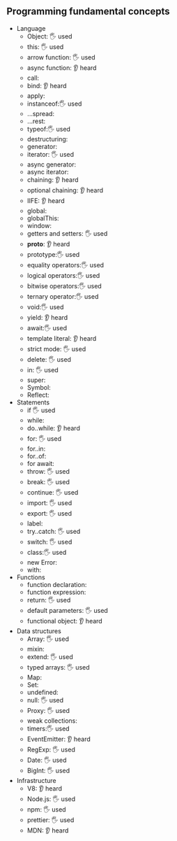 ## Programming fundamental concepts

- Language
  - Object: 🖐️ used
  - this: 🖐️ used
  - arrow function: 🖐️ used
  - async function: 👂 heard
  - call:
  - bind: 👂 heard
  - apply:
  - instanceof:🖐️ used
  - ...spread:
  - ...rest:
  - typeof:🖐️ used
  - destructuring:
  - generator:
  - iterator: 🖐️ used
  - async generator:
  - async iterator:
  - chaining: 👂 heard
  - optional chaining: 👂 heard
  - IIFE: 👂 heard
  - global:
  - globalThis:
  - window:
  - getters and setters: 🖐️ used
  - __proto__: 👂 heard
  - prototype:🖐️ used
  - equality operators:🖐️ used
  - logical operators:🖐️ used
  - bitwise operators:🖐️ used
  - ternary operator:🖐️ used
  - void:🖐️ used
  - yield: 👂 heard
  - await:🖐️ used
  - template literal: 👂 heard
  - strict mode: 🖐️ used
  - delete: 🖐️ used
  - in: 🖐️ used
  - super:
  - Symbol:
  - Reflect:
- Statements
  - if 🖐️ used
  - while:  
  - do..while: 👂 heard
  - for: 🖐️ used
  - for..in:
  - for..of:
  - for await:
  - throw: 🖐️ used 
  - break: 🖐️ used
  - continue: 🖐️ used
  - import: 🖐️ used
  - export: 🖐️ used
  - label:
  - try..catch: 🖐️ used
  - switch: 🖐️ used
  - class:🖐️ used
  - new Error:
  - with: 
- Functions
  - function declaration:
  - function expression:
  - return: 🖐️ used
  - default parameters: 🖐️ used
  - functional object: 👂 heard
- Data structures
  - Array: 🖐️ used
  - mixin:
  - extend: 🖐️ used
  - typed arrays: 🖐️ used
  - Map: 
  - Set:
  - undefined:
  - null: 🖐️ used
  - Proxy: 🖐️ used
  - weak collections:
  - timers:🖐️ used 
  - EventEmitter: 👂 heard
  - RegExp: 🖐️ used
  - Date: 🖐️ used 
  - BigInt: 🖐️ used
- Infrastructure
  - V8: 👂 heard
  - Node.js: 🖐️ used
  - npm: 🖐️ used
  - prettier: 🖐️ used
  - MDN: 👂 heard
